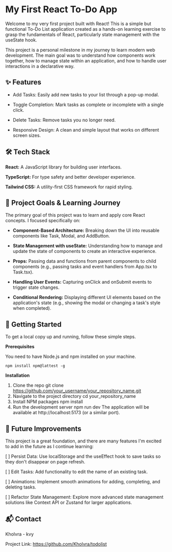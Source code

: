 
# My First React To-Do App

Welcome to my very first project built with React! This is a simple but functional To-Do List application created as a hands-on learning exercise to grasp the fundamentals of React, particularly state management with the useState hook.

This project is a personal milestone in my journey to learn modern web development. The main goal was to understand how components work together, how to manage state within an application, and how to handle user interactions in a declarative way.


## ✨ Features

- Add Tasks: Easily add new tasks to your list through a pop-up modal.

- Toggle Completion: Mark tasks as complete or incomplete with a single click.

- Delete Tasks: Remove tasks you no longer need.

- Responsive Design: A clean and simple layout that works on different screen sizes.


## 🛠️ Tech Stack

**React:** A JavaScript library for building user interfaces.

**TypeScript:** For type safety and better developer experience.

**Tailwind CSS:** A utility-first CSS framework for rapid styling.

## 🎯 Project Goals & Learning Journey

The primary goal of this project was to learn and apply core React concepts. I focused specifically on:

- **Component-Based Architecture:** Breaking down the UI into reusable components like Task, Modal, and AddButton.

- **State Management with useState:** Understanding how to manage and update the state of components to create an interactive experience.

- **Props:** Passing data and functions from parent components to child components (e.g., passing tasks and event handlers from App.tsx to Task.tsx).

- **Handling User Events:** Capturing onClick and onSubmit events to trigger state changes.

- **Conditional Rendering:** Displaying different UI elements based on the application's state (e.g., showing the modal or changing a task's style when completed).


## 🚀 Getting Started

To get a local copy up and running, follow these simple steps.

**Prerequisites**

You need to have Node.js and npm installed on your machine.

    npm install npm@lattest -g

**Installation**
  
  1. Clone the repo
    git clone https://github.com/your_username/your_repository_name.git
  2. Navigate to the project directory
    cd your_repository_name
  3. Install NPM packages
    npm install
  4. Run the development server
    npm run dev
The application will be available at http://localhost:5173 (or a similar port).

## 🌱 Future Improvements

This project is a great foundation, and there are many features I'm excited to add in the future as I continue learning:

  [ ] Persist Data: Use localStorage and the useEffect hook to save tasks so they don't disappear on page refresh.

  [ ] Edit Tasks: Add functionality to edit the name of an existing task.

  [ ] Animations: Implement smooth animations for adding, completing, and deleting tasks.

  [ ] Refactor State Management: Explore more advanced state management solutions like Context API or Zustand for larger applications.


## 📬 Contact

Kholvra - kvy

Project Link: https://github.com/Kholvra/todolist